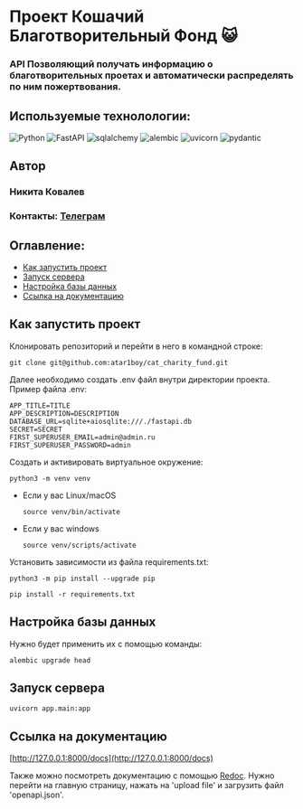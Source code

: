 # Проект Кошачий Благотворительный Фонд :smiley_cat:

### API Позволяющий получать информацию о благотворительных проетах и автоматически распределять по ним пожертвования.


## Используемые технолологии:

![Python](https://img.shields.io/badge/python-3670A0?style=for-the-badge&logo=python&logoColor=ffdd54)
![FastAPI](https://img.shields.io/badge/FastAPI-005571?style=for-the-badge&logo=fastapi)
![sqlalchemy](https://img.shields.io/badge/sqlalchemy-%2300f.svg?style=for-the-badge)
![alembic](https://img.shields.io/badge/alembic-3ECF8E?style=for-the-badge&)
![uvicorn](https://img.shields.io/badge/uvicorn-%23DD0031.svg?style=for-the-badge&)
![pydantic](https://img.shields.io/badge/pydantic-39477F?style=for-the-badge&)

## Автор

### Никита Ковалев

### Контакты: [Телеграм](https://t.me/gl_ready/)

## Оглавление:

- [Как запустить проект](#как-запустить-проект)
- [Запуск сервера](#запуск-сервера)
- [Настройка базы данных](#настройка-базы-данных)
- [Ссылка на документацию](#ссылка-на-документацию)

## Как запустить проект

Клонировать репозиторий и перейти в него в командной строке:

```
git clone git@github.com:atar1boy/cat_charity_fund.git
```

Далее необходимо создать .env файл внутри директории проекта. Пример файла .env:

```
APP_TITLE=TITLE
APP_DESCRIPTION=DESCRIPTION
DATABASE_URL=sqlite+aiosqlite:///./fastapi.db
SECRET=SECRET
FIRST_SUPERUSER_EMAIL=admin@admin.ru
FIRST_SUPERUSER_PASSWORD=admin
```

Cоздать и активировать виртуальное окружение:

```
python3 -m venv venv
```

* Если у вас Linux/macOS

    ```
    source venv/bin/activate
    ```

* Если у вас windows

    ```
    source venv/scripts/activate
    ```

Установить зависимости из файла requirements.txt:

```
python3 -m pip install --upgrade pip
```

```
pip install -r requirements.txt
```
## Настройка базы данных

Нужно будет применить их с помощью команды:

```
alembic upgrade head 
```

## Запуск сервера

```
uvicorn app.main:app
```

## Ссылка на документацию

[http://127.0.0.1:8000/docs](http://127.0.0.1:8000/docs)

Также можно посмотреть документацию с помощью [Redoc](https://redocly.github.io/redoc/). Нужно перейти на главную страницу, нажать на 'upload file' и загрузить файл 'openapi.json'.
